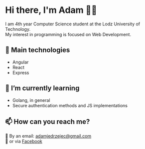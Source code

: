 # Hi there, I'm Adam 👋🏼

I am 4th year Computer Science student at the Lodz University of Technology.\
My interest in programming is focused on Web Development.

## 🔭 Main technologies
* Angular
* React
* Express

## 🌱 I’m currently learning
* Golang, in general
* Secure authentication methods and JS implementations

## 📫 How can you reach me?

💌 By an email: adamjedrzejec@gmail.com\
💬 or via [Facebook](https://www.facebook.com/adam.jedrzejec/)

<!--
**adamjedrzejec/adamjedrzejec** is a ✨ _special_ ✨ repository because its `README.md` (this file) appears on your GitHub profile.

Here are some ideas to get you started:

- 🔭 I’m currently working on ...
- 🌱 I’m currently learning ...
- 👯 I’m looking to collaborate on ...
- 🤔 I’m looking for help with ...
- 💬 Ask me about ...
- 📫 How to reach me: ...
- 😄 Pronouns: ...
- ⚡ Fun fact: ...
-->
